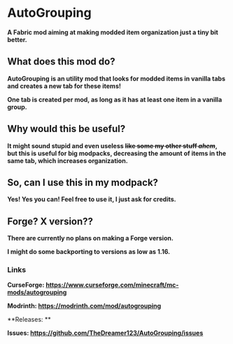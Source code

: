 # AutoGrouping
**A Fabric mod aiming at making modded item organization just a tiny bit better.**

## What does this mod do?
**AutoGrouping is an utility mod that looks for modded items in vanilla tabs and creates a new tab for these items!**

**One tab is created per mod, as long as it has at least one item in a vanilla group.**

## Why would this be useful?
**It might sound stupid and even useless ~~like some my other stuff *ahem*~~, but this is useful for big modpacks, decreasing the amount of items in the same tab, which increases organization.**

## So, can I use this in my modpack?
**Yes! Yes you can! Feel free to use it, I just ask for credits.**

## Forge? X version??
**There are currently no plans on making a Forge version.**

**I might do some backporting to versions as low as 1.16.**

### Links
**CurseForge: https://www.curseforge.com/minecraft/mc-mods/autogrouping**

**Modrinth: https://modrinth.com/mod/autogrouping**

**Releases: **

**Issues: https://github.com/TheDreamer123/AutoGrouping/issues**
